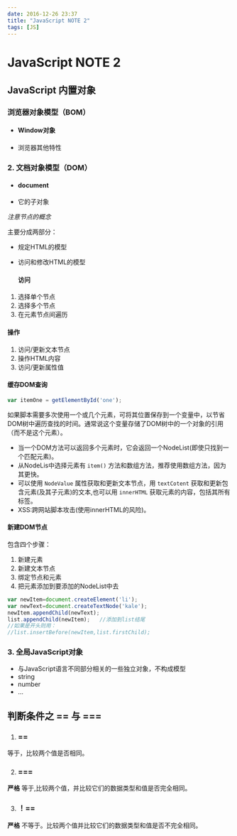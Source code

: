 ```yaml
---
date: 2016-12-26 23:37
title: "JavaScript NOTE 2"
tags: [JS]
---
```

# JavaScript NOTE 2
## JavaScript 内置对象
###     浏览器对象模型（BOM）
* #### Window对象
* 浏览器其他特性

### 2. 文档对象模型（DOM）
* ####  document
* 它的子对象

*注意节点的概念*

主要分成两部分：
* 规定HTML的模型
* 访问和修改HTML的模型

  #### 访问
1. 选择单个节点
2. 选择多个节点
3. 在元素节点间遍历

  #### 操作
1. 访问/更新文本节点
2. 操作HTML内容
3. 访问/更新属性值

#### 缓存DOM查询
```JavaScript
var itemOne = getElementById('one');

```
如果脚本需要多次使用一个或几个元素，可将其位置保存到一个变量中，以节省DOM树中遍历查找的时间。通常说这个变量存储了DOM树中的一个对象的引用（而不是这个元素）。

* 当一个DOM方法可以返回多个元素时，它会返回一个NodeList(即使只找到一个匹配元素)。
* 从NodeLis中选择元素有 ``` item() ``` 方法和数组方法，推荐使用数组方法，因为其更快。
* 可以使用 ```NodeValue``` 属性获取和更新文本节点，用 ```textCotent``` 获取和更新包含元素(及其子元素)的文本,也可以用 ```innerHTML``` 获取元素的内容，包括其所有标签。
* XSS:跨网站脚本攻击(使用innerHTML的风险)。

#### 新建DOM节点
包含四个步骤：
1. 新建元素
2. 新建文本节点
3. 绑定节点和元素
4. 把元素添加到要添加的NodeList中去

```JavaScript
var newItem=document.createElement('li');
var newText=document.createTextNode('kale');
newItem.appendChild(newText);
list.appendChild(newItem);   //添加到list结尾
//如果是开头则用：
//list.insertBefore(newItem,list.firstChild);

```


### 3.     全局JavaScript对象
* 与JavaScript语言不同部分相关的一些独立对象，不构成模型
* string
* number
* ...

## 判断条件之 == 与 ===
1. ### ==
等于，比较两个值是否相同。

2. ###  ===
**严格** 等于,比较两个值，并比较它们的数据类型和值是否完全相同。

3. ### ！==
**严格** 不等于。比较两个值并比较它们的数据类型和值是否不完全相同。
